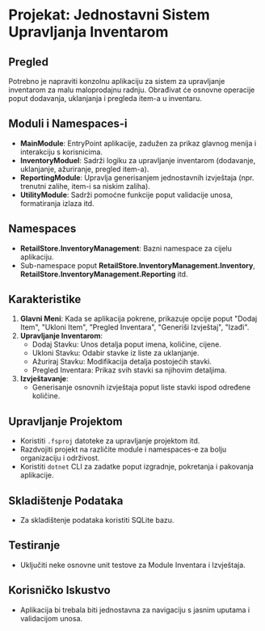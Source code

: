 # Projekat: Jednostavni Sistem Upravljanja Inventarom

## Pregled
Potrebno je napraviti konzolnu aplikaciju za sistem za upravljanje inventarom za malu maloprodajnu radnju. Obrađivat će osnovne operacije poput dodavanja, uklanjanja i pregleda item-a u inventaru.

## Moduli i Namespaces-i

- **MainModule**: EntryPoint aplikacije, zadužen za prikaz glavnog menija i interakciju s korisnicima.
- **InventoryModuel**: Sadrži logiku za upravljanje inventarom (dodavanje, uklanjanje, ažuriranje, pregled item-a).
- **ReportingModule**: Upravlja generisanjem jednostavnih izvještaja (npr. trenutni zalihe, item-i sa niskim zaliha).
- **UtilityModule**: Sadrži pomoćne funkcije poput validacije unosa, formatiranja izlaza itd.

## Namespaces

- **RetailStore.InventoryManagement**: Bazni namespace za cijelu aplikaciju.
- Sub-namespace poput **RetailStore.InventoryManagement.Inventory**, **RetailStore.InventoryManagement.Reporting** itd.

## Karakteristike

1. **Glavni Meni**: Kada se aplikacija pokrene, prikazuje opcije poput "Dodaj Item", "Ukloni Item", "Pregled Inventara", "Generiši Izvještaj", "Izađi".
2. **Upravljanje Inventarom**:
   - Dodaj Stavku: Unos detalja poput imena, količine, cijene.
   - Ukloni Stavku: Odabir stavke iz liste za uklanjanje.
   - Ažuriraj Stavku: Modifikacija detalja postojećih stavki.
   - Pregled Inventara: Prikaz svih stavki sa njihovim detaljima.
3. **Izvještavanje**:
   - Generisanje osnovnih izvještaja poput liste stavki ispod određene količine.

## Upravljanje Projektom

- Koristiti `.fsproj` datoteke za upravljanje projektom itd.
- Razdvojiti projekt na različite module i namespaces-e za bolju organizaciju i održivost.
- Koristiti `dotnet` CLI za zadatke poput izgradnje, pokretanja i pakovanja aplikacije.

## Skladištenje Podataka

- Za skladištenje podataka koristiti SQLite bazu.

## Testiranje

- Uključiti neke osnovne unit testove za Module Inventara i Izvještaja.

## Korisničko Iskustvo

- Aplikacija bi trebala biti jednostavna za navigaciju s jasnim uputama i validacijom unosa.